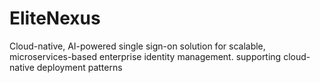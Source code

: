 # EliteNexus
Cloud-native, AI-powered single sign-on solution for scalable, microservices-based enterprise identity management. supporting cloud-native deployment patterns
